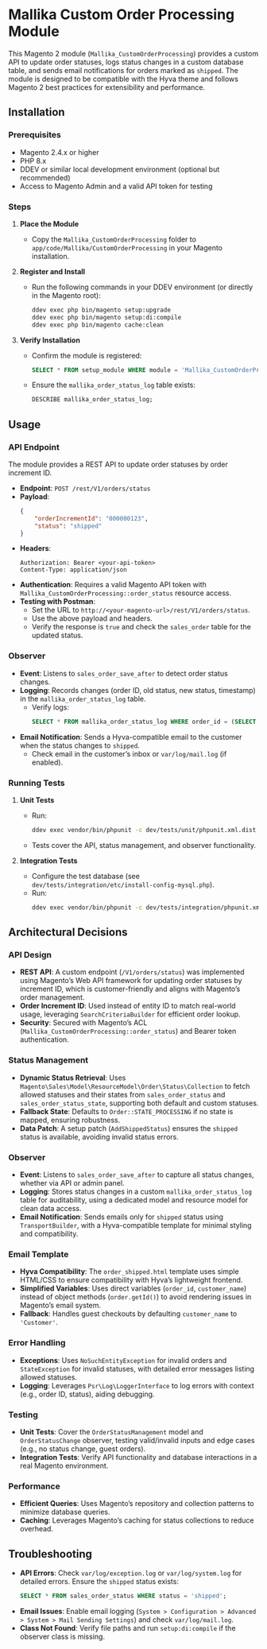 # Mallika Custom Order Processing Module

This Magento 2 module (`Mallika_CustomOrderProcessing`) provides a custom API to update order statuses, logs status changes in a custom database table, and sends email notifications for orders marked as `shipped`. The module is designed to be compatible with the Hyva theme and follows Magento 2 best practices for extensibility and performance.

## Installation

### Prerequisites
- Magento 2.4.x or higher
- PHP 8.x
- DDEV or similar local development environment (optional but recommended)
- Access to Magento Admin and a valid API token for testing

### Steps
1. **Place the Module**
   - Copy the `Mallika_CustomOrderProcessing` folder to `app/code/Mallika/CustomOrderProcessing` in your Magento installation.

2. **Register and Install**
   - Run the following commands in your DDEV environment (or directly in the Magento root):
     ```bash
     ddev exec php bin/magento setup:upgrade
     ddev exec php bin/magento setup:di:compile
     ddev exec php bin/magento cache:clean
     ```

3. **Verify Installation**
   - Confirm the module is registered:
     ```sql
     SELECT * FROM setup_module WHERE module = 'Mallika_CustomOrderProcessing';
     ```
   - Ensure the `mallika_order_status_log` table exists:
     ```sql
     DESCRIBE mallika_order_status_log;
     ```

## Usage

### API Endpoint
The module provides a REST API to update order statuses by order increment ID.

- **Endpoint**: `POST /rest/V1/orders/status`
- **Payload**:
  ```json
  {
      "orderIncrementId": "000000123",
      "status": "shipped"
  }
  ```
- **Headers**:
  ```
  Authorization: Bearer <your-api-token>
  Content-Type: application/json
  ```
- **Authentication**: Requires a valid Magento API token with `Mallika_CustomOrderProcessing::order_status` resource access.
- **Testing with Postman**:
  - Set the URL to `http://<your-magento-url>/rest/V1/orders/status`.
  - Use the above payload and headers.
  - Verify the response is `true` and check the `sales_order` table for the updated status.

### Observer
- **Event**: Listens to `sales_order_save_after` to detect order status changes.
- **Logging**: Records changes (order ID, old status, new status, timestamp) in the `mallika_order_status_log` table.
  - Verify logs:
    ```sql
    SELECT * FROM mallika_order_status_log WHERE order_id = (SELECT entity_id FROM sales_order WHERE increment_id = '000000123');
    ```
- **Email Notification**: Sends a Hyva-compatible email to the customer when the status changes to `shipped`.
  - Check email in the customer’s inbox or `var/log/mail.log` (if enabled).

### Running Tests
1. **Unit Tests**
   - Run:
     ```bash
     ddev exec vendor/bin/phpunit -c dev/tests/unit/phpunit.xml.dist app/code/Mallika/CustomOrderProcessing/Test/Unit
     ```
   - Tests cover the API, status management, and observer functionality.

2. **Integration Tests**
   - Configure the test database (see `dev/tests/integration/etc/install-config-mysql.php`).
   - Run:
     ```bash
     ddev exec vendor/bin/phpunit -c dev/tests/integration/phpunit.xml.dist app/code/Mallika/CustomOrderProcessing/Test/Integration
     ```

## Architectural Decisions

### API Design
- **REST API**: A custom endpoint (`/V1/orders/status`) was implemented using Magento’s Web API framework for updating order statuses by increment ID, which is customer-friendly and aligns with Magento’s order management.
- **Order Increment ID**: Used instead of entity ID to match real-world usage, leveraging `SearchCriteriaBuilder` for efficient order lookup.
- **Security**: Secured with Magento’s ACL (`Mallika_CustomOrderProcessing::order_status`) and Bearer token authentication.

### Status Management
- **Dynamic Status Retrieval**: Uses `Magento\Sales\Model\ResourceModel\Order\Status\Collection` to fetch allowed statuses and their states from `sales_order_status` and `sales_order_status_state`, supporting both default and custom statuses.
- **Fallback State**: Defaults to `Order::STATE_PROCESSING` if no state is mapped, ensuring robustness.
- **Data Patch**: A setup patch (`AddShippedStatus`) ensures the `shipped` status is available, avoiding invalid status errors.

### Observer
- **Event**: Listens to `sales_order_save_after` to capture all status changes, whether via API or admin panel.
- **Logging**: Stores status changes in a custom `mallika_order_status_log` table for auditability, using a dedicated model and resource model for clean data access.
- **Email Notification**: Sends emails only for `shipped` status using `TransportBuilder`, with a Hyva-compatible template for minimal styling and compatibility.

### Email Template
- **Hyva Compatibility**: The `order_shipped.html` template uses simple HTML/CSS to ensure compatibility with Hyva’s lightweight frontend.
- **Simplified Variables**: Uses direct variables (`order_id`, `customer_name`) instead of object methods (`order.getId()`) to avoid rendering issues in Magento’s email system.
- **Fallback**: Handles guest checkouts by defaulting `customer_name` to `'Customer'`.

### Error Handling
- **Exceptions**: Uses `NoSuchEntityException` for invalid orders and `StateException` for invalid statuses, with detailed error messages listing allowed statuses.
- **Logging**: Leverages `Psr\Log\LoggerInterface` to log errors with context (e.g., order ID, status), aiding debugging.

### Testing
- **Unit Tests**: Cover the `OrderStatusManagement` model and `OrderStatusChange` observer, testing valid/invalid inputs and edge cases (e.g., no status change, guest orders).
- **Integration Tests**: Verify API functionality and database interactions in a real Magento environment.

### Performance
- **Efficient Queries**: Uses Magento’s repository and collection patterns to minimize database queries.
- **Caching**: Leverages Magento’s caching for status collections to reduce overhead.

## Troubleshooting
- **API Errors**: Check `var/log/exception.log` or `var/log/system.log` for detailed errors. Ensure the `shipped` status exists:
  ```sql
  SELECT * FROM sales_order_status WHERE status = 'shipped';
  ```
- **Email Issues**: Enable email logging (`System > Configuration > Advanced > System > Mail Sending Settings`) and check `var/log/mail.log`.
- **Class Not Found**: Verify file paths and run `setup:di:compile` if the observer class is missing.